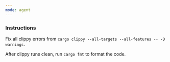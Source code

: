 ```yaml
---
mode: agent
---
```


### Instructions

Fix all clippy errors from `cargo clippy --all-targets --all-features -- -D warnings`.

After clippy runs clean, run `cargo fmt` to format the code.